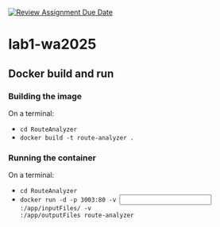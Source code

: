 [![Review Assignment Due Date](https://classroom.github.com/assets/deadline-readme-button-22041afd0340ce965d47ae6ef1cefeee28c7c493a6346c4f15d667ab976d596c.svg)](https://classroom.github.com/a/vlo9idtn)

# lab1-wa2025

## Docker build and run

### Building the image

On a terminal:

- <code>cd RouteAnalyzer </code>
- <code>docker build -t route-analyzer .</code>

### Running the container

On a terminal:

- <code>cd RouteAnalyzer</code>
- <code>docker run -d -p 3003:80 -v <Input path>:/app/inputFiles/ -v <Output path>:/app/outputFiles route-analyzer</code>

